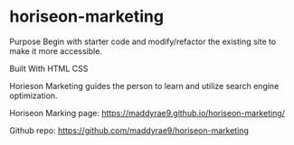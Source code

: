 # horiseon-marketing

Purpose
Begin with starter code and modify/refactor the existing site to make it more accessible.

Built With
HTML
CSS


Horieson Marketing guides the person to learn and utilize search engine optimization.

Horiseon Marking page: https://maddyrae9.github.io/horiseon-marketing/

Github repo: https://github.com/maddyrae9/horiseon-marketing

